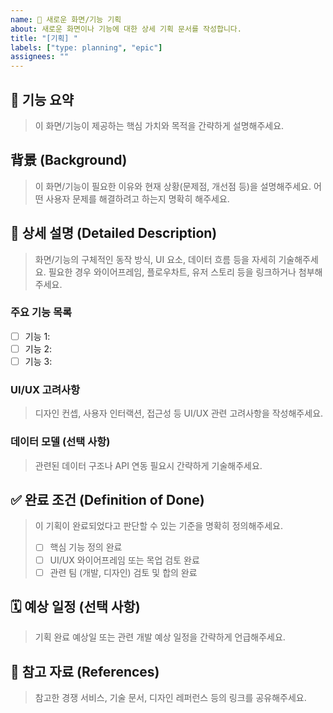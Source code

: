 ```yaml
---
name: 🚀 새로운 화면/기능 기획
about: 새로운 화면이나 기능에 대한 상세 기획 문서를 작성합니다.
title: "[기획] "
labels: ["type: planning", "epic"]
assignees: ""
---
```


## 📝 기능 요약

> 이 화면/기능이 제공하는 핵심 가치와 목적을 간략하게 설명해주세요.

## 背景 (Background)

> 이 화면/기능이 필요한 이유와 현재 상황(문제점, 개선점 등)을 설명해주세요.
> 어떤 사용자 문제를 해결하려고 하는지 명확히 해주세요.

## 📑 상세 설명 (Detailed Description)

> 화면/기능의 구체적인 동작 방식, UI 요소, 데이터 흐름 등을 자세히 기술해주세요.
> 필요한 경우 와이어프레임, 플로우차트, 유저 스토리 등을 링크하거나 첨부해주세요.

### 주요 기능 목록

- [ ] 기능 1:
- [ ] 기능 2:
- [ ] 기능 3:

### UI/UX 고려사항

> 디자인 컨셉, 사용자 인터랙션, 접근성 등 UI/UX 관련 고려사항을 작성해주세요.

### 데이터 모델 (선택 사항)

> 관련된 데이터 구조나 API 연동 필요시 간략하게 기술해주세요.

## ✅ 완료 조건 (Definition of Done)

> 이 기획이 완료되었다고 판단할 수 있는 기준을 명확히 정의해주세요.
>
> - [ ] 핵심 기능 정의 완료
> - [ ] UI/UX 와이어프레임 또는 목업 검토 완료
> - [ ] 관련 팀 (개발, 디자인) 검토 및 합의 완료

## 🗓️ 예상 일정 (선택 사항)

> 기획 완료 예상일 또는 관련 개발 예상 일정을 간략하게 언급해주세요.

## 🔗 참고 자료 (References)

> 참고한 경쟁 서비스, 기술 문서, 디자인 레퍼런스 등의 링크를 공유해주세요.
